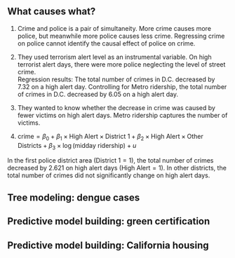 ## What causes what?

1.  Crime and police is a pair of simultaneity. More crime causes more
    police, but meanwhile more police causes less crime. Regressing
    crime on police cannot identify the causal effect of police on
    crime.

2.  They used terrorism alert level as an instrumental variable. On high
    terrorist alert days, there were more police neglecting the level of
    street crime.  
    Regression results: The total number of crimes in D.C. decreased by
    7.32 on a high alert day. Controlling for Metro ridership, the total
    number of crimes in D.C. decreased by 6.05 on a high alert day.

3.  They wanted to know whether the decrease in crime was caused by
    fewer victims on high alert days. Metro ridership captures the
    number of victims.

4.  
    crime = *β*<sub>0</sub> + *β*<sub>1</sub> × High Alert × District 1 + *β*<sub>2</sub> × High Alert × Other Districts + *β*<sub>3</sub> × log (midday ridership) + *u*

In the first police district area (District 1 = 1), the total number of
crimes decreased by 2.621 on high alert days (High Alert = 1). In other
districts, the total number of crimes did not significantly change on
high alert days.

## Tree modeling: dengue cases

## Predictive model building: green certification

## Predictive model building: California housing

